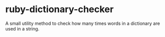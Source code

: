 # ruby-dictionary-checker
A small utility method to check how many times words in a dictionary are used in a string.
